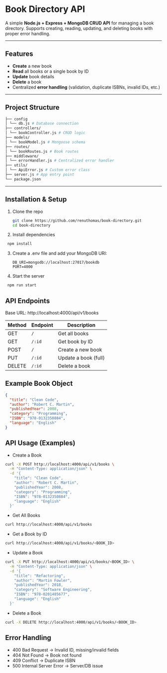 # Book Directory API

A simple **Node.js + Express + MongoDB CRUD API** for managing a book directory. Supports creating, reading, updating, and deleting books with proper error handling.

---

## Features
- **Create** a new book  
- **Read** all books or a single book by ID  
- **Update** book details  
- **Delete** a book  
- Centralized **error handling** (validation, duplicate ISBNs, invalid IDs, etc.)  

---

## Project Structure
```bash
├── config
│ └── db.js # Database connection
├── controllers/
│ └── bookController.js # CRUD logic
├── models/
│ └── bookModel.js # Mongoose schema
├── routes/
│ └── bookRoutes.js # Book routes
├── middleware/
│ └── errorHandler.js # Centralized error handler
├── utils/
│ └── ApiError.js # Custom error class
├── server.js # App entry point
└── package.json
```

---

## Installation & Setup

1. Clone the repo
   ```bash
   git clone https://github.com/renuthomas/book-directory.git
   cd book-directory
   ```
2. Install dependencies
  ```bash
   npm install
  ```
3. Create a .env file and add your MongoDB URI:
   ```
   DB_URI=mongodb://localhost:27017/bookdb
   PORT=4000
   ```
4. Start the server
  ```bash
   npm run start
  ```
## API Endpoints
Base URL: http://localhost:4000/api/v1/books

| Method | Endpoint | Description          |
|--------|----------|----------------------|
| GET    | `/`      | Get all books        |
| GET    | `/:id`   | Get book by ID       |
| POST   | `/`      | Create a new book    |
| PUT    | `/:id`   | Update a book (full) |
| DELETE | `/:id`   | Delete a book        |


## Example Book Object
```json
{
  "title": "Clean Code",
  "author": "Robert C. Martin",
  "publishedYear": 2008,
  "category": "Programming",
  "ISBN": "978-0132350884",
  "language": "English"
}
```
##  API Usage (Examples)
- Create a Book
```bash
curl -X POST http://localhost:4000/api/v1/books \
  -H "Content-Type: application/json" \
  -d '{
    "title": "Clean Code",
    "author": "Robert C. Martin",
    "publishedYear": 2008,
    "category": "Programming",
    "ISBN": "978-0132350884",
    "language": "English"
  }'
  ```
- Get All Books

```bash
curl http://localhost:4000/api/v1/books
```
- Get a Book by ID

```bash
curl http://localhost:4000/api/v1/books/<BOOK_ID>
```
- Update a Book
```bash
curl -X PUT http://localhost:4000/api/v1/books/<BOOK_ID> \
  -H "Content-Type: application/json" \
  -d '{
    "title": "Refactoring",
    "author": "Martin Fowler",
    "publishedYear": 2018,
    "category": "Software Engineering",
    "ISBN": "978-0201485677",
    "language": "English"
  }'
  ```
-  Delete a Book

```bash
curl -X DELETE http://localhost:4000/api/v1/books/<BOOK_ID>
```

## Error Handling
- 400 Bad Request → Invalid ID, missing/invalid fields
- 404 Not Found → Book not found
- 409 Conflict → Duplicate ISBN
- 500 Internal Server Error → Server/DB issue
